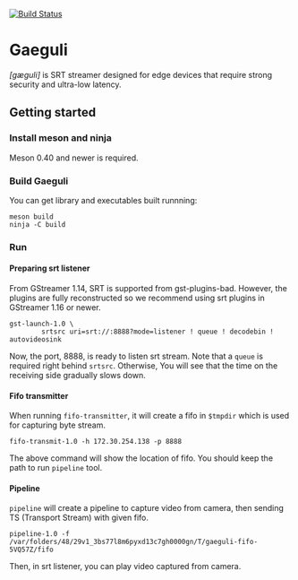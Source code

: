 [![Build Status](https://dev.azure.com/hwangsaeul/hwangsaeul/_apis/build/status/hwangsaeul.gaeguli?branchName=master)](https://dev.azure.com/hwangsaeul/hwangsaeul/_build/latest?definitionId=12&branchName=master)

# Gaeguli

*[gæguli]* is SRT streamer designed for edge devices that require strong security and ultra-low latency.


## Getting started

### Install meson and ninja

Meson 0.40 and newer is required.

### Build Gaeguli

You can get library and executables built runnning:

```
meson build
ninja -C build
```

### Run

#### Preparing srt listener

From GStreamer 1.14, SRT is supported from gst-plugins-bad. However, the plugins
are fully reconstructed so we recommend using srt plugins in GStreamer 1.16 or newer.

```
gst-launch-1.0 \
        srtsrc uri=srt://:8888?mode=listener ! queue ! decodebin ! autovideosink
```

Now, the port, 8888, is ready to listen srt stream.
Note that a `queue` is required right behind `srtsrc`. 
Otherwise, You will see that the time on the receiving side gradually slows down.

#### Fifo transmitter

When running `fifo-transmitter`, it will create a fifo in `$tmpdir` which is
used for capturing byte stream.

```
fifo-transmit-1.0 -h 172.30.254.138 -p 8888
```

The above command will show the location of fifo. You should keep the path to run
`pipeline` tool.

#### Pipeline

`pipeline` will create a pipeline to capture video from camera, then sending
TS (Transport Stream) with given fifo.

```
pipeline-1.0 -f /var/folders/48/29v1_3bs77l8m6pyxd13c7gh0000gn/T/gaeguli-fifo-5VQ57Z/fifo
```

Then, in srt listener, you can play video captured from camera.
